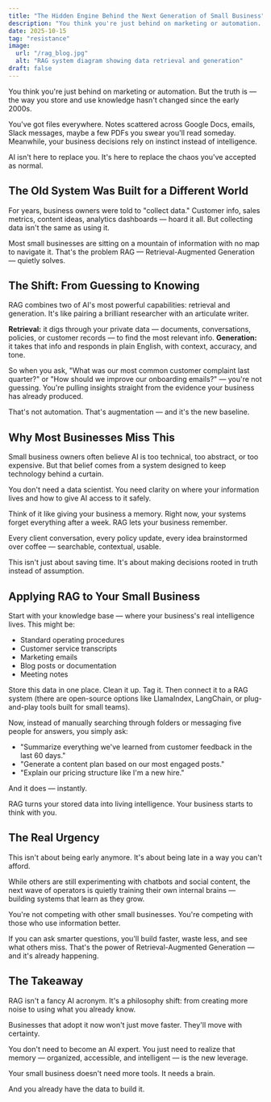 ```yaml
---
title: "The Hidden Engine Behind the Next Generation of Small Business"
description: "You think you're just behind on marketing or automation. But the truth is — the way you store and use knowledge hasn't changed since the early 2000s."
date: 2025-10-15
tag: "resistance"
image:
  url: "/rag_blog.jpg"
  alt: "RAG system diagram showing data retrieval and generation"
draft: false
---
```


You think you're just behind on marketing or automation.
But the truth is — the way you store and use knowledge hasn't changed since the early 2000s.

You've got files everywhere. Notes scattered across Google Docs, emails, Slack messages, maybe a few PDFs you swear you'll read someday.
Meanwhile, your business decisions rely on instinct instead of intelligence.

AI isn't here to replace you.
It's here to replace the chaos you've accepted as normal.

## The Old System Was Built for a Different World

For years, business owners were told to "collect data."
Customer info, sales metrics, content ideas, analytics dashboards — hoard it all.
But collecting data isn't the same as using it.

Most small businesses are sitting on a mountain of information with no map to navigate it.
That's the problem RAG — Retrieval-Augmented Generation — quietly solves.

## The Shift: From Guessing to Knowing

RAG combines two of AI's most powerful capabilities: retrieval and generation.
It's like pairing a brilliant researcher with an articulate writer.

**Retrieval:** it digs through your private data — documents, conversations, policies, or customer records — to find the most relevant info.
**Generation:** it takes that info and responds in plain English, with context, accuracy, and tone.

So when you ask, "What was our most common customer complaint last quarter?" or "How should we improve our onboarding emails?" — you're not guessing.
You're pulling insights straight from the evidence your business has already produced.

That's not automation.
That's augmentation — and it's the new baseline.

## Why Most Businesses Miss This

Small business owners often believe AI is too technical, too abstract, or too expensive.
But that belief comes from a system designed to keep technology behind a curtain.

You don't need a data scientist.
You need clarity on where your information lives and how to give AI access to it safely.

Think of it like giving your business a memory.
Right now, your systems forget everything after a week.
RAG lets your business remember.

Every client conversation, every policy update, every idea brainstormed over coffee — searchable, contextual, usable.

This isn't just about saving time.
It's about making decisions rooted in truth instead of assumption.

## Applying RAG to Your Small Business

Start with your knowledge base — where your business's real intelligence lives.
This might be:

- Standard operating procedures
- Customer service transcripts
- Marketing emails
- Blog posts or documentation
- Meeting notes

Store this data in one place. Clean it up. Tag it.
Then connect it to a RAG system (there are open-source options like LlamaIndex, LangChain, or plug-and-play tools built for small teams).

Now, instead of manually searching through folders or messaging five people for answers, you simply ask:

- "Summarize everything we've learned from customer feedback in the last 60 days."
- "Generate a content plan based on our most engaged posts."
- "Explain our pricing structure like I'm a new hire."

And it does — instantly.

RAG turns your stored data into living intelligence.
Your business starts to think with you.

## The Real Urgency

This isn't about being early anymore.
It's about being late in a way you can't afford.

While others are still experimenting with chatbots and social content, the next wave of operators is quietly training their own internal brains — building systems that learn as they grow.

You're not competing with other small businesses.
You're competing with those who use information better.

If you can ask smarter questions, you'll build faster, waste less, and see what others miss.
That's the power of Retrieval-Augmented Generation — and it's already happening.

## The Takeaway

RAG isn't a fancy AI acronym.
It's a philosophy shift: from creating more noise to using what you already know.

Businesses that adopt it now won't just move faster.
They'll move with certainty.

You don't need to become an AI expert.
You just need to realize that memory — organized, accessible, and intelligent — is the new leverage.

Your small business doesn't need more tools.
It needs a brain.

And you already have the data to build it.
